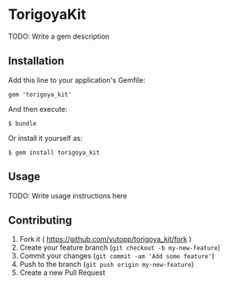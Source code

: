 # TorigoyaKit

TODO: Write a gem description

## Installation

Add this line to your application's Gemfile:

    gem 'torigoya_kit'

And then execute:

    $ bundle

Or install it yourself as:

    $ gem install torigoya_kit

## Usage

TODO: Write usage instructions here

## Contributing

1. Fork it ( https://github.com/yutopp/torigoya_kit/fork )
2. Create your feature branch (`git checkout -b my-new-feature`)
3. Commit your changes (`git commit -am 'Add some feature'`)
4. Push to the branch (`git push origin my-new-feature`)
5. Create a new Pull Request
